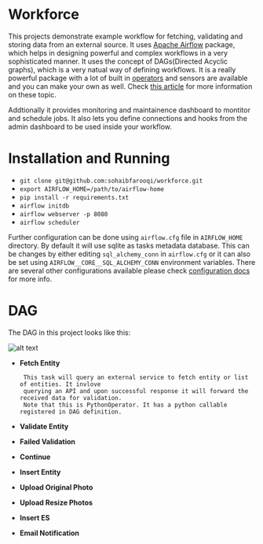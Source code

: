 # Workforce

This projects demonstrate example workflow for fetching, validating and storing data from 
an external source. It uses [Apache Airflow](https://github.com/apache/incubator-airflow)
package, which helps in designing powerful and complex workflows in a very sophisticated
manner. It uses the concept of DAGs(Directed Acyclic graphs), which is a very natual way
of defining workflows. It is a really powerful package with a lot of built in [operators](http://pythonhosted.org/airflow/concepts.html#operators) and sensors are available and you can make your own as well. Check [this article](http://michal.karzynski.pl/blog/2017/03/19/developing-workflows-with-apache-airflow/) for more information on these topic.

Addtionally it provides monitoring and maintainence dashboard to montitor and schedule jobs.
It also lets you define connections and hooks from the admin dashboard to be used inside your
workflow.

# Installation and Running

 - `git clone git@github.com:sohaibfarooqi/workforce.git`
 - `export AIRFLOW_HOME=/path/to/airflow-home`
 - `pip install -r requirements.txt`
 - `airflow initdb`
 - `airflow webserver -p 8080`
 - `airflow scheduler`

Further configuration can be done using `airflow.cfg` file in `AIRFLOW_HOME` directory.
By default it will use sqlite as tasks metadata database. This can be changes by either
editing `sql_alchemy_conn` in `airflow.cfg` or it can also be set using 
`AIRFLOW__CORE__SQL_ALCHEMY_CONN` environment variables. There are several other configurations
available please check [configuration docs](http://pythonhosted.org/airflow/configuration.html) 
for more info.

# DAG

The DAG in this project looks like this:

![alt text](https://uxsjdg.bn1302.livefilestore.com/y4m1IrYcF6e_DCqV9j5RrIXWxQskpU0jigJHltHRna3gQqU2J80xh0goo0wzxJIAV2D7iT6vrOFV9rumSc_UEKofqdvg-B_7tBGUkJbMYjUOFcBVBndqOqVwI91EJwZ_j1C3C7VCSeQsidW2px9D7jeQc5Cq8RuJcpsfCQ5_aGB1KCAEzmbNS0JKe9KnpPqtTJp1WtZwoX3KbkhbXphOHgT-g?width=757&height=347&cropmode=none)

 - **Fetch Entity**

 		This task will query an external service to fetch entity or list of entities. It invlove
 		querying an API and upon successful response it will forward the received data for validation.
 		Note that this is PythonOperator. It has a python callable registered in DAG definition.
 			
 - **Validate Entity**
 - **Failed Validation**
 
 - **Continue**
  
  - **Insert Entity**
  - **Upload Original Photo**
  - **Upload Resize Photos**
  - **Insert ES**

 - **Email Notification**